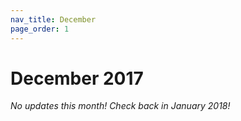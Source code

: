 ```yaml
---
nav_title: December
page_order: 1
---
```


# December 2017
_No updates this month! Check back in January 2018!_
